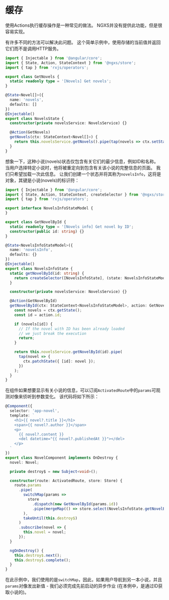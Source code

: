 # 缓存

使用Actions执行缓存操作是一种常见的做法。 NGXS并没有提供此功能，但是很容易实现。

有许多不同的方法可以解决此问题。 这个简单示例中，使用存储的当前值并返回它们而不是调用HTTP服务。

```typescript
import { Injectable } from '@angular/core';
import { State, Action, StateContext } from '@ngxs/store';
import { tap } from 'rxjs/operators';

export class GetNovels {
  static readonly type = '[Novels] Get novels';
}

@State<Novel[]>({
  name: 'novels',
  defaults: []
})
@Injectable()
export class NovelsState {
  constructor(private novelsService: NovelsService) {}

  @Action(GetNovels)
  getNovels(ctx: StateContext<Novel[]>) {
    return this.novelsService.getNovels().pipe(tap(novels => ctx.setState(novels)));
  }
}
```

想象一下，这种小说(novels)状态仅包含有关它们的最少信息，例如ID和名称。 当用户选择特定小说时，他将被重定向到包含有关该小说的完整信息的页面。 我们只希望加载一次此信息。 让我们创建一个状态并将其称为`novelsInfo`，这将是对象，其键是小说(novels)的标识符：

```typescript
import { Injectable } from '@angular/core';
import { State, Action, StateContext, createSelector } from '@ngxs/store';
import { tap } from 'rxjs/operators';

export interface NovelsInfoStateModel {
}

export class GetNovelById {
  static readonly type = '[Novels info] Get novel by ID';
  constructor(public id: string) {}
}

@State<NovelsInfoStateModel>({
  name: 'novelsInfo',
  defaults: {}
})
@Injectable()
export class NovelsInfoState {
  static getNovelById(id: string) {
    return createSelector([NovelsInfoState], (state: NovelsInfoStateModel) => state[id]);
  }

  constructor(private novelsService: NovelsService) {}

  @Action(GetNovelById)
  getNovelById(ctx: StateContext<NovelsInfoStateModel>, action: GetNovelById) {
    const novels = ctx.getState();
    const id = action.id;

    if (novels[id]) {
      // If the novel with ID has been already loaded
      // we just break the execution
      return;
    }

    return this.novelsService.getNovelById(id).pipe(
      tap(novel => {
        ctx.patchState({ [id]: novel });
      })
    );
  }
}
```

在组件如果想要显示有关小说的信息，可以订阅`ActivatedRoute`中的`params`可观测对像来侦听到参数变化。 该代码将如下所示：

```typescript
@Component({
  selector: 'app-novel',
  template: `
    <h1>{{ novel?.title }}</h1>
    <span>{{ novel?.author }}</span>
    <p>
      {{ novel?.content }}
      <del datetime="{{ novel?.publishedAt }}"></del>
    </p>
  `
})
export class NovelComponent implements OnDestroy {
  novel: Novel;

  private destroy$ = new Subject<void>();

  constructor(route: ActivatedRoute, store: Store) {
    route.params
      .pipe(
        switchMap(params =>
          store
            .dispatch(new GetNovelById(params.id))
            .pipe(mergeMap(() => store.select(NovelsInfoState.getNovelById(params.id))))
        ),
        takeUntil(this.destroy$)
      )
      .subscribe(novel => {
        this.novel = novel;
      });
  }

  ngOnDestroy() {
    this.destroy$.next();
    this.destroy$.complete();
  }
}
```

在此示例中，我们使用的是`switchMap`，因此，如果用户导航到另一本小说，并且`params`对像发出新值 - 我们必须完成先前启动的异步作业 \(在本例中，是通过ID获取小说的\)。

